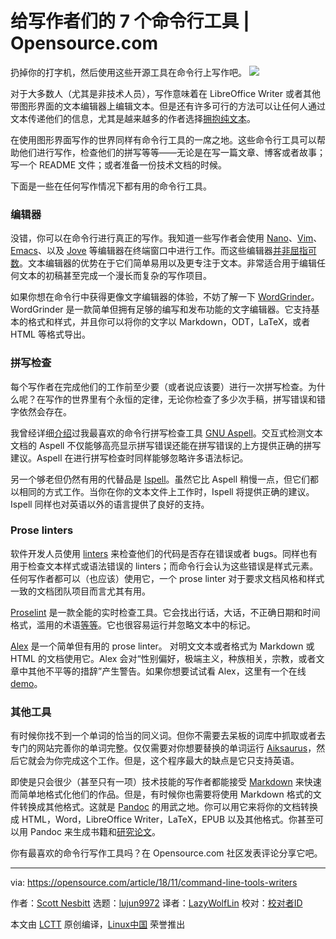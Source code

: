 给写作者们的 7 个命令行工具 | Opensource.com
======
扔掉你的打字机，然后使用这些开源工具在命令行上写作吧。
![](https://opensource.com/sites/default/files/styles/image-full-size/public/lead-images/terminal_command_linux_desktop_code.jpg?itok=p5sQ6ODE)

对于大多数人（尤其是非技术人员），写作意味着在 LibreOffice Writer 或者其他带图形界面的文本编辑器上编辑文本。但是还有许多可行的方法可以让任何人通过文本传递他们的信息，尤其是越来越多的作者选择[拥抱纯文本][1]。

在使用图形界面写作的世界同样有命令行工具的一席之地。这些命令行工具可以帮助他们进行写作，检查他们的拼写等等——无论是在写一篇文章、博客或者故事；写一个 README 文件；或者准备一份技术文档的时候。

下面是一些在任何写作情况下都有用的命令行工具。

### 编辑器

没错，你可以在命令行进行真正的写作。我知道一些写作者会使用 [Nano][2]、[Vim][3]、[Emacs][4]、以及 [Jove][5] 等编辑器在终端窗口中进行工作。而这些编辑器[并非屈指可数][6]。文本编辑器的优势在于它们简单易用以及更专注于文本。非常适合用于编辑任何文本的初稿甚至完成一个漫长而复杂的写作项目。

如果你想在命令行中获得更像文字编辑器的体验，不妨了解一下 [WordGrinder][7]。WordGrinder 是一款简单但拥有足够的编写和发布功能的文字编辑器。它支持基本的格式和样式，并且你可以将你的文字以 Markdown，ODT，LaTeX，或者 HTML 等格式导出。

### 拼写检查

每个写作者在完成他们的工作前至少要（或者说应该要）进行一次拼写检查。为什么呢？在写作的世界里有个永恒的定律，无论你检查了多少次手稿，拼写错误和错字依然会存在。

我曾经详细[介绍][9]过我最喜欢的命令行拼写检查工具 [GNU Aspell][8]。交互式检测文本文档的 Aspell 不仅能够高亮显示拼写错误还能在拼写错误的上方提供正确的拼写建议。Aspell 在进行拼写检查时同样能够忽略许多语法标记。

另一个够老但仍然有用的代替品是 [Ispell][10]。虽然它比 Aspell 稍慢一点，但它们都以相同的方式工作。当你在你的文本文件上工作时，Ispell 将提供正确的建议。Ispell 同样也对英语以外的语言提供了良好的支持。

### Prose linters

软件开发人员使用 [linters][11] 来检查他们的代码是否存在错误或者 bugs。同样也有用于检查文本样式或语法错误的 linters；而命令行会认为这些错误是样式元素。任何写作者都可以（也应该）使用它，一个 prose linter 对于要求文档风格和样式一致的文档团队项目而言尤其有用。

[Proselint][12] 是一款全能的实时检查工具。它会找出行话，大话，不正确日期和时间格式，滥用的术语[等等][13]。它也很容易运行并忽略文本中的标记。

[Alex][14] 是一个简单但有用的 prose linter。 对明文文本或者格式为 Markdown 或 HTML 的文档使用它。Alex 会对“性别偏好，极端主义，种族相关，宗教，或者文章中其他不平等的措辞”产生警告。如果你想要试试看 Alex，这里有一个在线 [demo][15]。

### 其他工具

有时候你找不到一个单词的恰当的同义词。但你不需要去呆板的词库中抓取或者去专门的网站完善你的单词完整。仅仅需要对你想要替换的单词运行 [Aiksaurus][16]，然后它就会为你完成这个工作。但是，这个程序最大的缺点是它只支持英语。

即使是只会很少（甚至只有一项）技术技能的写作者都能接受 [Markdown][17] 来快速而简单地格式化他们的作品。但是，有时候你也需要将使用 Markdown 格式的文件转换成其他格式。这就是 [Pandoc][18] 的用武之地。你可以用它来将你的文档转换成 HTML，Word，LibreOffice Writer，LaTeX，EPUB 以及其他格式。你甚至可以用 Pandoc 来生成书籍和[研究论文][19]。

你有最喜欢的命令行写作工具吗？在 Opensource.com 社区发表评论分享它吧。

--------------------------------------------------------------------------------

via: https://opensource.com/article/18/11/command-line-tools-writers

作者：[Scott Nesbitt][a]
选题：[lujun9972][b]
译者：[LazyWolfLin](https://github.com/LazyWolfLin)
校对：[校对者ID](https://github.com/校对者ID)

本文由 [LCTT](https://github.com/LCTT/TranslateProject) 原创编译，[Linux中国](https://linux.cn/) 荣誉推出

[a]: https://opensource.com/users/scottnesbitt
[b]: https://github.com/lujun9972
[1]: https://plaintextproject.online
[2]: https://www.nano-editor.org/
[3]: https://www.vim.org
[4]: https://www.gnu.org/software/emacs/
[5]: https://opensource.com/article/17/1/jove-lightweight-alternative-vim
[6]: https://en.wikipedia.org/wiki/List_of_text_editors#Text_user_interface
[7]: https://cowlark.com/wordgrinder/
[8]: http://aspell.net/
[9]: https://opensource.com/article/18/2/how-check-spelling-linux-command-line-aspell
[10]: https://www.cs.hmc.edu/~geoff/ispell.html
[11]: https://en.wikipedia.org/wiki/Lint_(software)
[12]: http://proselint.com/
[13]: http://proselint.com/checks/
[14]: https://github.com/get-alex/alex
[15]: https://alexjs.com/#demo
[16]: http://aiksaurus.sourceforge.net/
[17]: https://en.wikipedia.org/wiki/Markdown
[18]: https://pandoc.org
[19]: https://opensource.com/article/18/9/pandoc-research-paper

